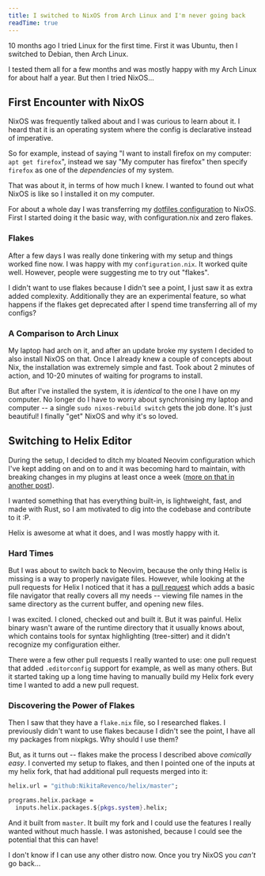 ```yaml
---
title: I switched to NixOS from Arch Linux and I'm never going back
readTime: true
---
```


10 months ago I tried Linux for the first time. First it was Ubuntu, then I switched to Debian, then Arch Linux.

I tested them all for a few months and was mostly happy with my Arch Linux for about half a year. But then I tried NixOS...

<!--more-->

## First Encounter with NixOS

NixOS was frequently talked about and I was curious to learn about it. I heard that it is an operating system where the config is declarative instead of imperative.

So for example, instead of saying "I want to install firefox on my computer: `apt get firefox`", instead we say "My computer has firefox" then specify `firefox` as one of the _dependencies_ of my system.

That was about it, in terms of how much I knew. I wanted to found out what NixOS is like so I installed it on my computer.

For about a whole day I was transferring my [dotfiles configuration](https://github.com/nik-rev/dotfiles) to NixOS. First I started doing it the basic way, with configuration.nix and zero flakes.

### Flakes

After a few days I was really done tinkering with my setup and things worked fine now. I was happy with my `configuration.nix`. It worked quite well. However, people were suggesting me to try out "flakes".

I didn't want to use flakes because I didn't see a point, I just saw it as extra added complexity. Additionally they are an experimental feature, so what happens if the flakes get deprecated after I spend time transferring all of my configs?

### A Comparison to Arch Linux

My laptop had arch on it, and after an update broke my system I decided to also install NixOS on that. Once I already knew a couple of concepts about Nix, the installation was extremely simple and fast. Took about 2 minutes of action, and 10-20 minutes of waiting for programs to install.

But after I've installed the system, it is _identical_ to the one I have on my computer. No longer do I have to worry about synchronising my laptop and computer -- a single `sudo nixos-rebuild switch` gets the job done. It's just beautiful! I finally "get" NixOS and why it's so loved.

## Switching to Helix Editor

During the setup, I decided to ditch my bloated Neovim configuration which I've kept adding on and on to and it was becoming hard to maintain, with breaking changes in my plugins at least once a week ([more on that in another post](/post/switched-to-helix)).

I wanted something that has everything built-in, is lightweight, fast, and made with Rust, so I am motivated to dig into the codebase and contribute to it :P.

Helix is awesome at what it does, and I was mostly happy with it.

### Hard Times

But I was about to switch back to Neovim, because the only thing Helix is missing is a way to properly navigate files. However, while looking at the pull requests for Helix I noticed that it has a [pull request](https://github.com/helix-editor/helix/pull/11285) which adds a basic file navigator that really covers all my needs -- viewing file names in the same directory as the current buffer, and opening new files.

I was excited. I cloned, checked out and built it. But it was painful. Helix binary wasn't aware of the runtime directory that it usually knows about, which contains tools for syntax highlighting (tree-sitter) and it didn't recognize my configuration either.

There were a few other pull requests I really wanted to use: one pull request that added `.editorconfig` support for example, as well as many others. But it started taking up a long time having to manually build my Helix fork every time I wanted to add a new pull request.

### Discovering the Power of Flakes

Then I saw that they have a `flake.nix` file, so I researched flakes. I previously didn't want to use flakes because I didn't see the point, I have all my packages from nixpkgs. Why should I use them?

But, as it turns out -- flakes make the process I described above _comically easy_. I converted my setup to flakes, and then I pointed one of the inputs at my helix fork, that had additional pull requests merged into it:

<!-- TODO: add styles for code blocks with titles -->

```nix {title="flake.nix"}
helix.url = "github:NikitaRevenco/helix/master";
```

```nix {title="home.nix"}
programs.helix.package =
  inputs.helix.packages.${pkgs.system}.helix;
```

And it built from `master`. It built my fork and I could use the features I really wanted without much hassle. I was astonished, because I could see the potential that this can have!

I don't know if I can use any other distro now. Once you try NixOS you _can't_ go back...
